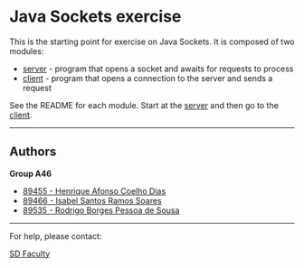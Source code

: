 # Java Sockets exercise

This is the starting point for exercise on Java Sockets.
It is composed of two modules:
- [server](server/) - program that opens a socket and awaits for requests to process
- [client](client/) - program that opens a connection to the server and sends a request

See the README for each module.
Start at the [server](server/README.md) and then go to the [client](client/README.md).

----

## Authors

**Group A46**

- [89455 - Henrique Afonso Coelho Dias](mailto:henrique.dias@tecnico.ulisboa.pt)
- [89466 - Isabel Santos Ramos Soares](mailto:isabel.r.soares@tecnico.ulisboa.pt)
- [89535 - Rodrigo Borges Pessoa de Sousa](mailto:rodrigo.b.sousa@tecnico.ulisboa.pt)

----

For help, please contact:

[SD Faculty](mailto:leic-sod@disciplinas.tecnico.ulisboa.pt)
